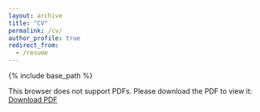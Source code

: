 ```yaml
---
layout: archive
title: "CV"
permalink: /cv/
author_profile: true
redirect_from:
  - /resume
---
```


{% include base_path %}

This browser does not support PDFs. Please download the PDF to view it: [Download PDF](https://github.com/lockwo/lockwo.github.io/blob/master/files/resume3.pdf)

